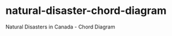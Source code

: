natural-disaster-chord-diagram
==============================

Natural Disasters in Canada - Chord Diagram
